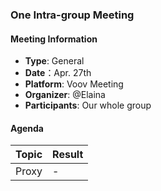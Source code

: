### One Intra-group Meeting

#### Meeting Information
- **Type**: General
- **Date**：Apr. 27th
- **Platform**: Voov Meeting
- **Organizer**: @Elaina
- **Participants**: Our whole group

#### Agenda
|Topic|Result|
|-|-|
|Proxy|-|
